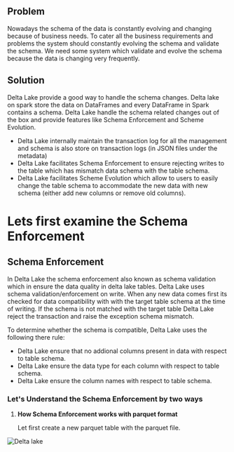 
## Problem
Nowadays the schema of the data is constantly evolving and changing because of business needs. To cater all the business requirements and problems the system should constantly evolving the schema and validate the schema. We need some system which validate and evolve the schema because the data is changing very frequently.

## Solution
Delta Lake provide a good way to handle the schema changes. Delta lake on spark store the data on DataFrames and every DataFrame in Spark contains a schema. Delta Lake handle the schema related changes out of the box and provide features like Schema Enforcement and Scheme Evolution.

 - Delta Lake internally maintain the transaction log for all the management and schema is also store on transaction logs (in JSON files under the metadata)
 - Delta Lake facilitates Schema Enforcement to ensure rejecting writes to the table which has mismatch data schema with the table schema.
 - Delta Lake facilitates Scheme Evolution which allow to users to easily change the table schema to accommodate the new data with new schema (either add new columns or remove old columns).
 

# Lets first examine the Schema Enforcement

## Schema Enforcement

In Delta Lake the schema enforcement also known as schema validation which in ensure the data quality in delta lake tables. Delta Lake uses schema validation/enforcement on write. When any new data comes first its checked for data compatibility with with the target table schema at the time of writing. If the schema is not matched with the target table Delta Lake reject the transaction and raise the exception schema mismatch.

 To determine whether the schema is compatible, Delta Lake uses the following there rule:
 
 - Delta Lake ensure that no addional columns present in data with respect to table schema.
 - Delta Lake ensure the  data type for each column with respect to table schema.
 - Delta Lake ensure the column names with respect to table schema.

### Let's Understand the Schema Enforcement by two ways

 1. **How Schema Enforcement works with parquet format**
 
	 Let first create a new parquet table with the parquet file.
	 

![Delta lake](https://github.com/gurditsingh/blog/blob/gh-pages/_screenshots/dl_ep3.jpg?raw=true)

<!--stackedit_data:
eyJoaXN0b3J5IjpbMjE0MjMxNzY3MSwtNDIxMjQ0MjczLC0xNz
IyNDc5NDIyLC0xNTcxMTE1NjIyLDMwMTk4MDE4OSwtMjAwNDUx
NzMyMiwtMTY0MzI2MTY0MywtMTkyODAwNzQ4OSw3NDcwNTkwNz
ksNjcxNTI4NTE1LC02OTE4MTc4NDQsMTI1NTEwODYsLTMwMjIx
MzU2OSwtNjY3NTE4NTAzLC0xNjcwMjg1MzcyLDIwOTU5NDc1Nz
gsMTI2MDAxMjIyMywxMjUwNTU2ODUwLDYxOTg2MjU5MiwtMTc1
NzQyMzQ0Nl19
-->